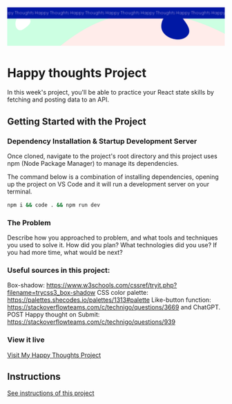 <h1 align="center">
  <a href="">
    <img src="/src/assets/happy-thoughts.svg" alt="Project Banner Image">
  </a>
</h1>

# Happy thoughts Project

In this week's project, you'll be able to practice your React state skills by fetching and posting data to an API.

## Getting Started with the Project

### Dependency Installation & Startup Development Server

Once cloned, navigate to the project's root directory and this project uses npm (Node Package Manager) to manage its dependencies.

The command below is a combination of installing dependencies, opening up the project on VS Code and it will run a development server on your terminal.

```bash
npm i && code . && npm run dev
```

### The Problem

Describe how you approached to problem, and what tools and techniques you used to solve it. How did you plan? What technologies did you use? If you had more time, what would be next?

### Useful sources in this project: 
Box-shadow: https://www.w3schools.com/cssref/tryit.php?filename=trycss3_box-shadow
CSS color palette: https://palettes.shecodes.io/palettes/1313#palette
Like-button function: https://stackoverflowteams.com/c/technigo/questions/3669 and ChatGPT. 
POST Happy thought on Submit: https://stackoverflowteams.com/c/technigo/questions/939

### View it live

[Visit My Happy Thoughts Project](https://project-happy-thoughts-x.netlify.app/)


## Instructions

<a href="instructions.md">
   See instructions of this project
  </a>
